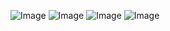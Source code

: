 ![Image](https://github.com/user-attachments/assets/8467d188-41c4-4143-a501-093f947878b3)
![Image](https://github.com/user-attachments/assets/ef17d346-0e0b-41c5-bb43-88c45c33cb06)
![Image](https://github.com/user-attachments/assets/d1e65ce7-0134-4e80-812e-5c48fde36583)
![Image](https://github.com/user-attachments/assets/25e60dd6-39e5-4cf5-86f5-e42e76bd6a86)
